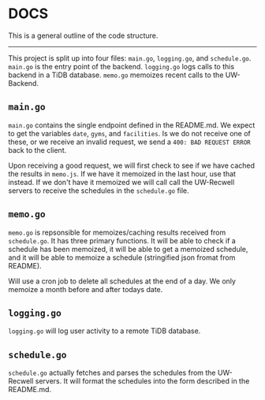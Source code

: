 # DOCS

This is a general outline of the code structure.

---

This project is split up into four files: `main.go`, `logging.go`, and `schedule.go`. `main.go` is the entry point of the backend. `logging.go` logs calls to this backend in a TiDB database. `memo.go` memoizes recent calls to the UW-Backend.

## `main.go`

`main.go` contains the single endpoint defined in the README.md. We expect to get the variables `date`, `gyms`, and `facilities`. Is we do not receive one of these, or we receive an invalid request, we send a `400: BAD REQUEST ERROR` back to the client. 

Upon receiving a good request, we will first check to see if we have cached the results in `memo.js`. If we have it memoized in the last hour, use that instead. If we don't have it memoized we will call call the UW-Recwell servers to receive the schedules in the `schedule.go` file.

## `memo.go`

`memo.go` is repsonsible for memoizes/caching results received from `schedule.go`. It has three primary functions. It will be able to check if a schedule has been memoized, it will be able to get a memoized schedule, and it will be able to memoize a schedule (stringified json fromat from README).

Will use a cron job to delete all schedules at the end of a day. We only memoize a month before and after todays date.

## `logging.go`

`logging.go` will log user activity to a remote TiDB database.

## `schedule.go`

`schedule.go` actually fetches and parses the schedules from the UW-Recwell servers. It will format the schedules into the form described in the README.md.